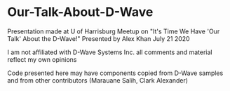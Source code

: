 # Our-Talk-About-D-Wave
Presentation made at U of Harrisburg Meetup on "It's Time We Have 'Our Talk' About the D-Wave!"
Presented by Alex Khan
July 21 2020

I am not affiliated with D-Wave Systems Inc.
all comments and material reflect my own opinions

Code presented here may have components copied from D-Wave samples and from other contributors (Marauane Salih, Clark Alexander)
